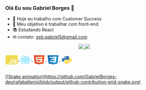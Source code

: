 ### Olá Eu sou Gabriel Borges 👋

- 🔭 Hoje eu trabalho com Customer Success
- 🎯 Meu objetivo é trabalhar com front-end
- 📚 Estudando React 
- ✉ contato: gsb.gabriel5@gmail.com

<div align="center">
  <a href="https://github.com/GabrielBorges-dev">
  <img height="180em" src="https://github-readme-stats.vercel.app/api?username=GabrielBorges-dev&show_icons=true&theme=cobalt&include_all_commits=true&count_private=true"/>
  <img height="180em" src="https://github-readme-stats.vercel.app/api/top-langs/?username=GabrielBorges-dev&layout=compact&langs_count=7&theme=cobalt"/>
</div>
  
  <div style="display: inline_block"><br>
  <img align="center" alt="Rafa-Js" height="30" width="40" src="https://raw.githubusercontent.com/devicons/devicon/master/icons/javascript/javascript-plain.svg">
  <img align="center" alt="Rafa-React" height="30" width="40" src="https://raw.githubusercontent.com/devicons/devicon/master/icons/react/react-original.svg">
  <img align="center" alt="Rafa-HTML" height="30" width="40" src="https://raw.githubusercontent.com/devicons/devicon/master/icons/html5/html5-original.svg">
  <img align="center" alt="Rafa-CSS" height="30" width="40" src="https://raw.githubusercontent.com/devicons/devicon/master/icons/css3/css3-original.svg">
  <img align="center" alt="Rafa-Python" height="30" width="40" src="https://raw.githubusercontent.com/devicons/devicon/master/icons/python/python-original.svg">
</div>

##
  
 <div>
   ![Snake animation](https://github.com/GabrielBorges-dev/rafaballerini/blob/output/github-contribution-grid-snake.svg)
 </div>

